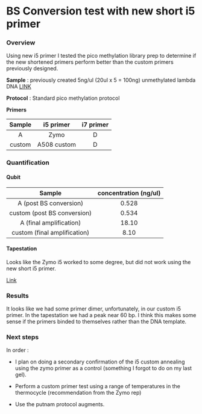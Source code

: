 # BS Conversion test with new short i5 primer

### Overview
Using new i5 primer I tested the pico methylation library prep to determine if the new shortened primers perform better than the custom primers previously designed.


**Sample** : previously created 5ng/ul (20ul x 5 = 100ng) unmethylated lambda DNA [LINK](https://github.com/epigeneticstoocean/2018OAExp_larvae/blob/master/notebook/20200904_lambdaDNAworkingstock.md)

**Protocol** : Standard pico methylation protocol


**Primers**

| Sample | i5 primer | i7 primer |
|:------:|:---------:|:---------:|
| A | Zymo | D |
| custom | A508 custom | D |

### Quantification

#### Qubit


| Sample | concentration (ng/ul) | 
|:------:|:---------:|
| A (post BS conversion) | 0.528 | 
| custom  (post BS conversion)  | 0.534 |
| A (final amplification) | 18.10 | 
| custom  (final amplification)  | 8.10  |

#### Tapestation

Looks like the Zymo i5 worked to some degree, but did not work using the new short i5 primer.

[Link](https://github.com/epigeneticstoocean/2018OAExp_larvae/blob/master/labwork/sequencing%20reports/2020-09-24-01.D1000_i5_L1LotterhosLab_shortAdapter.pdf)

### Results

It looks like we had some primer dimer, unfortunately, in our custom i5 primer. In the tapestation we had a peak near 60 bp. I think this makes some sense if the primers binded to themselves rather than the DNA template.

### Next steps

In order :

* I plan on doing a secondary confirmation of the i5 custom annealing using the zymo primer as a control (something I forgot to do on my last gel).

* Perform a custom primer test using a range of temperatures in the thermocycle (recommendation from the Zymo rep)

* Use the putnam protocol augments.
